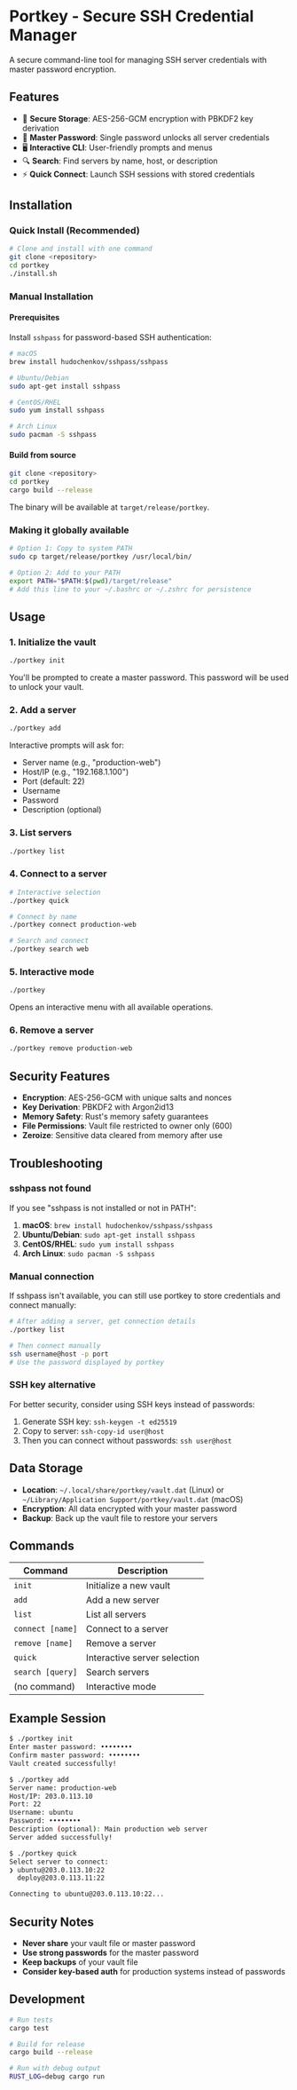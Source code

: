 # Portkey - Secure SSH Credential Manager

A secure command-line tool for managing SSH server credentials with master password encryption.

## Features

- 🔐 **Secure Storage**: AES-256-GCM encryption with PBKDF2 key derivation
- 🔑 **Master Password**: Single password unlocks all server credentials
- 🖥️ **Interactive CLI**: User-friendly prompts and menus
- 🔍 **Search**: Find servers by name, host, or description
- ⚡ **Quick Connect**: Launch SSH sessions with stored credentials

## Installation

### Quick Install (Recommended)

```bash
# Clone and install with one command
git clone <repository>
cd portkey
./install.sh
```

### Manual Installation

#### Prerequisites
Install `sshpass` for password-based SSH authentication:

```bash
# macOS
brew install hudochenkov/sshpass/sshpass

# Ubuntu/Debian
sudo apt-get install sshpass

# CentOS/RHEL
sudo yum install sshpass

# Arch Linux
sudo pacman -S sshpass
```

#### Build from source

```bash
git clone <repository>
cd portkey
cargo build --release
```

The binary will be available at `target/release/portkey`.

### Making it globally available

```bash
# Option 1: Copy to system PATH
sudo cp target/release/portkey /usr/local/bin/

# Option 2: Add to your PATH
export PATH="$PATH:$(pwd)/target/release"
# Add this line to your ~/.bashrc or ~/.zshrc for persistence
```

## Usage

### 1. Initialize the vault

```bash
./portkey init
```

You'll be prompted to create a master password. This password will be used to unlock your vault.

### 2. Add a server

```bash
./portkey add
```

Interactive prompts will ask for:
- Server name (e.g., "production-web")
- Host/IP (e.g., "192.168.1.100")
- Port (default: 22)
- Username
- Password
- Description (optional)

### 3. List servers

```bash
./portkey list
```

### 4. Connect to a server

```bash
# Interactive selection
./portkey quick

# Connect by name
./portkey connect production-web

# Search and connect
./portkey search web
```

### 5. Interactive mode

```bash
./portkey
```

Opens an interactive menu with all available operations.

### 6. Remove a server

```bash
./portkey remove production-web
```

## Security Features

- **Encryption**: AES-256-GCM with unique salts and nonces
- **Key Derivation**: PBKDF2 with Argon2id13
- **Memory Safety**: Rust's memory safety guarantees
- **File Permissions**: Vault file restricted to owner only (600)
- **Zeroize**: Sensitive data cleared from memory after use

## Troubleshooting

### sshpass not found

If you see "sshpass is not installed or not in PATH":

1. **macOS**: `brew install hudochenkov/sshpass/sshpass`
2. **Ubuntu/Debian**: `sudo apt-get install sshpass`
3. **CentOS/RHEL**: `sudo yum install sshpass`
4. **Arch Linux**: `sudo pacman -S sshpass`

### Manual connection

If sshpass isn't available, you can still use portkey to store credentials and connect manually:

```bash
# After adding a server, get connection details
./portkey list

# Then connect manually
ssh username@host -p port
# Use the password displayed by portkey
```

### SSH key alternative

For better security, consider using SSH keys instead of passwords:

1. Generate SSH key: `ssh-keygen -t ed25519`
2. Copy to server: `ssh-copy-id user@host`
3. Then you can connect without passwords: `ssh user@host`

## Data Storage

- **Location**: `~/.local/share/portkey/vault.dat` (Linux) or `~/Library/Application Support/portkey/vault.dat` (macOS)
- **Encryption**: All data encrypted with your master password
- **Backup**: Back up the vault file to restore your servers

## Commands

| Command | Description |
|---------|-------------|
| `init` | Initialize a new vault |
| `add` | Add a new server |
| `list` | List all servers |
| `connect [name]` | Connect to a server |
| `remove [name]` | Remove a server |
| `quick` | Interactive server selection |
| `search [query]` | Search servers |
| (no command) | Interactive mode |

## Example Session

```bash
$ ./portkey init
Enter master password: ••••••••
Confirm master password: ••••••••
Vault created successfully!

$ ./portkey add
Server name: production-web
Host/IP: 203.0.113.10
Port: 22
Username: ubuntu
Password: ••••••••
Description (optional): Main production web server
Server added successfully!

$ ./portkey quick
Select server to connect:
❯ ubuntu@203.0.113.10:22
  deploy@203.0.113.11:22

Connecting to ubuntu@203.0.113.10:22...
```

## Security Notes

- **Never share** your vault file or master password
- **Use strong passwords** for the master password
- **Keep backups** of your vault file
- **Consider key-based auth** for production systems instead of passwords

## Development

```bash
# Run tests
cargo test

# Build for release
cargo build --release

# Run with debug output
RUST_LOG=debug cargo run
```